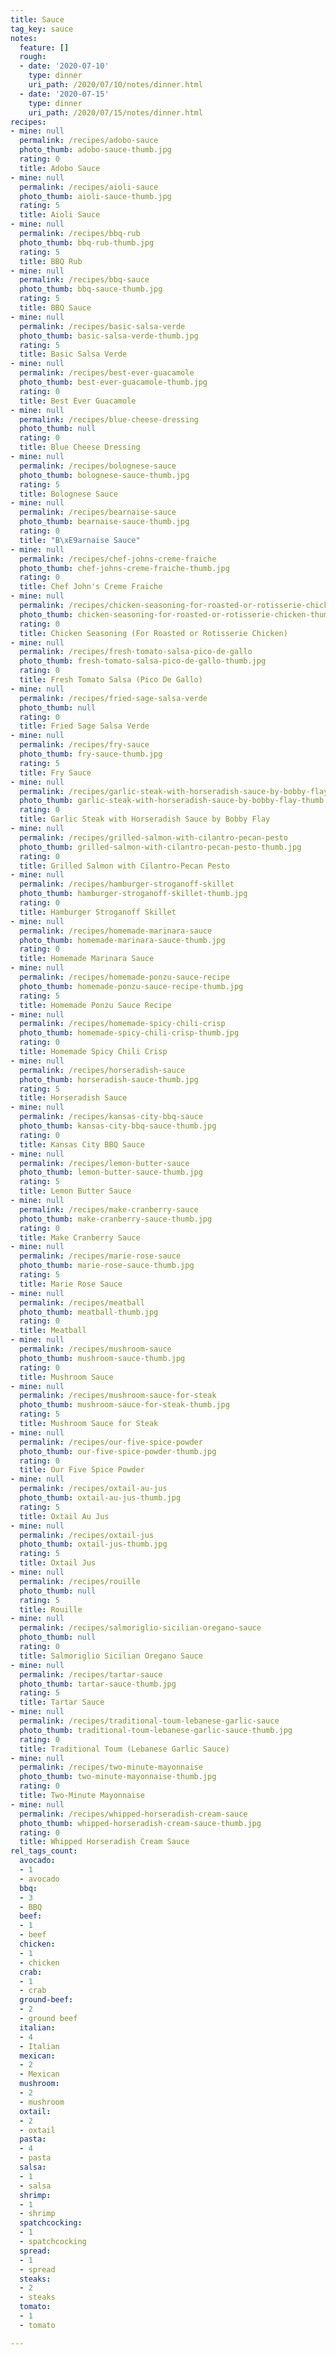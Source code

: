 ```yaml
---
title: Sauce
tag_key: sauce
notes:
  feature: []
  rough:
  - date: '2020-07-10'
    type: dinner
    uri_path: /2020/07/10/notes/dinner.html
  - date: '2020-07-15'
    type: dinner
    uri_path: /2020/07/15/notes/dinner.html
recipes:
- mine: null
  permalink: /recipes/adobo-sauce
  photo_thumb: adobo-sauce-thumb.jpg
  rating: 0
  title: Adobo Sauce
- mine: null
  permalink: /recipes/aioli-sauce
  photo_thumb: aioli-sauce-thumb.jpg
  rating: 5
  title: Aioli Sauce
- mine: null
  permalink: /recipes/bbq-rub
  photo_thumb: bbq-rub-thumb.jpg
  rating: 5
  title: BBQ Rub
- mine: null
  permalink: /recipes/bbq-sauce
  photo_thumb: bbq-sauce-thumb.jpg
  rating: 5
  title: BBQ Sauce
- mine: null
  permalink: /recipes/basic-salsa-verde
  photo_thumb: basic-salsa-verde-thumb.jpg
  rating: 5
  title: Basic Salsa Verde
- mine: null
  permalink: /recipes/best-ever-guacamole
  photo_thumb: best-ever-guacamole-thumb.jpg
  rating: 0
  title: Best Ever Guacamole
- mine: null
  permalink: /recipes/blue-cheese-dressing
  photo_thumb: null
  rating: 0
  title: Blue Cheese Dressing
- mine: null
  permalink: /recipes/bolognese-sauce
  photo_thumb: bolognese-sauce-thumb.jpg
  rating: 5
  title: Bolognese Sauce
- mine: null
  permalink: /recipes/bearnaise-sauce
  photo_thumb: bearnaise-sauce-thumb.jpg
  rating: 0
  title: "B\xE9arnaise Sauce"
- mine: null
  permalink: /recipes/chef-johns-creme-fraiche
  photo_thumb: chef-johns-creme-fraiche-thumb.jpg
  rating: 0
  title: Chef John's Creme Fraiche
- mine: null
  permalink: /recipes/chicken-seasoning-for-roasted-or-rotisserie-chicken
  photo_thumb: chicken-seasoning-for-roasted-or-rotisserie-chicken-thumb.jpg
  rating: 0
  title: Chicken Seasoning (For Roasted or Rotisserie Chicken)
- mine: null
  permalink: /recipes/fresh-tomato-salsa-pico-de-gallo
  photo_thumb: fresh-tomato-salsa-pico-de-gallo-thumb.jpg
  rating: 0
  title: Fresh Tomato Salsa (Pico De Gallo)
- mine: null
  permalink: /recipes/fried-sage-salsa-verde
  photo_thumb: null
  rating: 0
  title: Fried Sage Salsa Verde
- mine: null
  permalink: /recipes/fry-sauce
  photo_thumb: fry-sauce-thumb.jpg
  rating: 5
  title: Fry Sauce
- mine: null
  permalink: /recipes/garlic-steak-with-horseradish-sauce-by-bobby-flay
  photo_thumb: garlic-steak-with-horseradish-sauce-by-bobby-flay-thumb.jpg
  rating: 0
  title: Garlic Steak with Horseradish Sauce by Bobby Flay
- mine: null
  permalink: /recipes/grilled-salmon-with-cilantro-pecan-pesto
  photo_thumb: grilled-salmon-with-cilantro-pecan-pesto-thumb.jpg
  rating: 0
  title: Grilled Salmon with Cilantro-Pecan Pesto
- mine: null
  permalink: /recipes/hamburger-stroganoff-skillet
  photo_thumb: hamburger-stroganoff-skillet-thumb.jpg
  rating: 0
  title: Hamburger Stroganoff Skillet
- mine: null
  permalink: /recipes/homemade-marinara-sauce
  photo_thumb: homemade-marinara-sauce-thumb.jpg
  rating: 0
  title: Homemade Marinara Sauce
- mine: null
  permalink: /recipes/homemade-ponzu-sauce-recipe
  photo_thumb: homemade-ponzu-sauce-recipe-thumb.jpg
  rating: 5
  title: Homemade Ponzu Sauce Recipe
- mine: null
  permalink: /recipes/homemade-spicy-chili-crisp
  photo_thumb: homemade-spicy-chili-crisp-thumb.jpg
  rating: 0
  title: Homemade Spicy Chili Crisp
- mine: null
  permalink: /recipes/horseradish-sauce
  photo_thumb: horseradish-sauce-thumb.jpg
  rating: 5
  title: Horseradish Sauce
- mine: null
  permalink: /recipes/kansas-city-bbq-sauce
  photo_thumb: kansas-city-bbq-sauce-thumb.jpg
  rating: 0
  title: Kansas City BBQ Sauce
- mine: null
  permalink: /recipes/lemon-butter-sauce
  photo_thumb: lemon-butter-sauce-thumb.jpg
  rating: 5
  title: Lemon Butter Sauce
- mine: null
  permalink: /recipes/make-cranberry-sauce
  photo_thumb: make-cranberry-sauce-thumb.jpg
  rating: 0
  title: Make Cranberry Sauce
- mine: null
  permalink: /recipes/marie-rose-sauce
  photo_thumb: marie-rose-sauce-thumb.jpg
  rating: 5
  title: Marie Rose Sauce
- mine: null
  permalink: /recipes/meatball
  photo_thumb: meatball-thumb.jpg
  rating: 0
  title: Meatball
- mine: null
  permalink: /recipes/mushroom-sauce
  photo_thumb: mushroom-sauce-thumb.jpg
  rating: 0
  title: Mushroom Sauce
- mine: null
  permalink: /recipes/mushroom-sauce-for-steak
  photo_thumb: mushroom-sauce-for-steak-thumb.jpg
  rating: 5
  title: Mushroom Sauce for Steak
- mine: null
  permalink: /recipes/our-five-spice-powder
  photo_thumb: our-five-spice-powder-thumb.jpg
  rating: 0
  title: Our Five Spice Powder
- mine: null
  permalink: /recipes/oxtail-au-jus
  photo_thumb: oxtail-au-jus-thumb.jpg
  rating: 5
  title: Oxtail Au Jus
- mine: null
  permalink: /recipes/oxtail-jus
  photo_thumb: oxtail-jus-thumb.jpg
  rating: 5
  title: Oxtail Jus
- mine: null
  permalink: /recipes/rouille
  photo_thumb: null
  rating: 5
  title: Rouille
- mine: null
  permalink: /recipes/salmoriglio-sicilian-oregano-sauce
  photo_thumb: null
  rating: 0
  title: Salmoriglio Sicilian Oregano Sauce
- mine: null
  permalink: /recipes/tartar-sauce
  photo_thumb: tartar-sauce-thumb.jpg
  rating: 5
  title: Tartar Sauce
- mine: null
  permalink: /recipes/traditional-toum-lebanese-garlic-sauce
  photo_thumb: traditional-toum-lebanese-garlic-sauce-thumb.jpg
  rating: 0
  title: Traditional Toum (Lebanese Garlic Sauce)
- mine: null
  permalink: /recipes/two-minute-mayonnaise
  photo_thumb: two-minute-mayonnaise-thumb.jpg
  rating: 0
  title: Two-Minute Mayonnaise
- mine: null
  permalink: /recipes/whipped-horseradish-cream-sauce
  photo_thumb: whipped-horseradish-cream-sauce-thumb.jpg
  rating: 0
  title: Whipped Horseradish Cream Sauce
rel_tags_count:
  avocado:
  - 1
  - avocado
  bbq:
  - 3
  - BBQ
  beef:
  - 1
  - beef
  chicken:
  - 1
  - chicken
  crab:
  - 1
  - crab
  ground-beef:
  - 2
  - ground beef
  italian:
  - 4
  - Italian
  mexican:
  - 2
  - Mexican
  mushroom:
  - 2
  - mushroom
  oxtail:
  - 2
  - oxtail
  pasta:
  - 4
  - pasta
  salsa:
  - 1
  - salsa
  shrimp:
  - 1
  - shrimp
  spatchcocking:
  - 1
  - spatchcocking
  spread:
  - 1
  - spread
  steaks:
  - 2
  - steaks
  tomato:
  - 1
  - tomato

---
```

